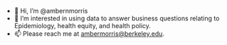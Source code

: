 - 👋 Hi, I’m @ambernmorris
- 👀 I’m interested in using data to answer business questions relating to Epidemiology, health equity, and health policy.
- 📫 Please reach me at ambermorris@berkeley.edu.

<!---
ambernmorris/ambernmorris is a ✨ special ✨ repository because its `README.md` (this file) appears on your GitHub profile.
You can click the Preview link to take a look at your changes.
--->
